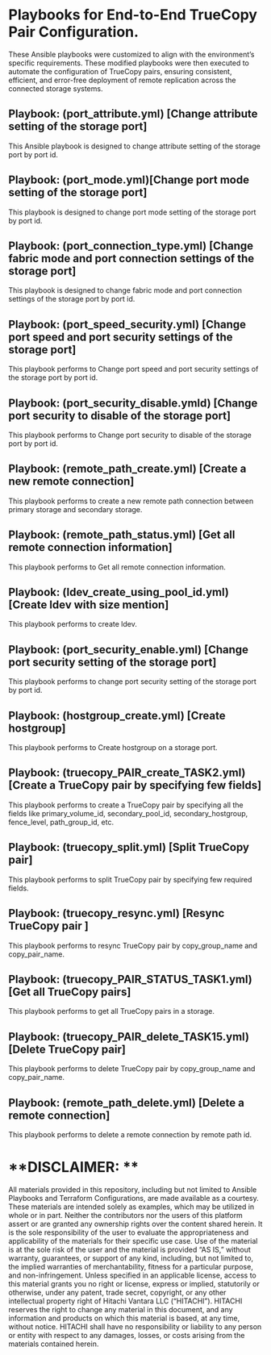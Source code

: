 # Playbooks for End-to-End TrueCopy Pair Configuration.

These Ansible playbooks were customized to align with the environment’s specific requirements. These modified playbooks were then executed to automate the configuration of TrueCopy pairs, ensuring consistent, efficient, and error-free deployment of remote replication across the connected storage systems.

## Playbook: (port_attribute.yml) [Change attribute setting of the storage port]
This Ansible playbook is designed to change attribute setting of the storage port by port id.

## Playbook: (port_mode.yml)[Change port mode setting of the storage port]
This playbook is designed to change port mode setting of the storage port by port id.

## Playbook: (port_connection_type.yml) [Change fabric mode and port connection settings of the storage port]
This playbook is designed to change fabric mode and port connection settings of the storage port by port id.

## Playbook: (port_speed_security.yml) [Change port speed and port security settings of the storage port]
This playbook performs to Change port speed and port security settings of the storage port by port id.

## Playbook: (port_security_disable.ymld) [Change port security to disable of the storage port]
This playbook performs to Change port security to disable of the storage port by port id.

## Playbook: (remote_path_create.yml) [Create a new remote connection]
This playbook performs to create a new remote path connection between primary storage and secondary storage.

## Playbook: (remote_path_status.yml) [Get all remote connection information]
This playbook performs to Get all remote connection information.

## Playbook: (ldev_create_using_pool_id.yml) [Create ldev with size mention]
This playbook performs to create ldev.

## Playbook: (port_security_enable.yml) [Change port security setting of the storage port]
This playbook performs to change port security setting of the storage port by port id.

## Playbook: (hostgroup_create.yml) [Create hostgroup]
This playbook performs to Create hostgroup on a storage port.

## Playbook: (truecopy_PAIR_create_TASK2.yml) [Create a TrueCopy pair by specifying few fields]
This playbook performs to create a TrueCopy pair by specifying all the fields like primary_volume_id, secondary_pool_id, secondary_hostgroup, fence_level, path_group_id, etc.

## Playbook: (truecopy_split.yml) [Split TrueCopy pair]
This playbook performs to split TrueCopy pair by specifying few required fields.

## Playbook: (truecopy_resync.yml) [Resync TrueCopy pair ]
This playbook performs to resync TrueCopy pair by copy_group_name and copy_pair_name.

## Playbook: (truecopy_PAIR_STATUS_TASK1.yml) [Get all TrueCopy pairs]
This playbook performs to get all TrueCopy pairs in a storage.

## Playbook: (truecopy_PAIR_delete_TASK15.yml) [Delete TrueCopy pair]
This playbook performs to delete TrueCopy pair by copy_group_name and copy_pair_name.

## Playbook: (remote_path_delete.yml) [Delete a remote connection]
This playbook performs to delete a remote connection by remote path id.


# **DISCLAIMER: **
All materials provided in this repository, including but not limited to Ansible Playbooks and Terraform Configurations, are made available as a courtesy. These materials are intended solely as examples, which may be utilized in whole or in part. Neither the contributors nor the users of this platform assert or are granted any ownership rights over the content shared herein. It is the sole responsibility of the user to evaluate the appropriateness and applicability of the materials for their specific use case.
Use of the material is at the sole risk of the user and the material is provided “AS IS,” without warranty, guarantees, or support of any kind, including, but not limited to, the implied warranties of merchantability, fitness for a particular purpose, and non-infringement. Unless specified in an applicable license, access to this material grants you no right or license, express or implied, statutorily or otherwise, under any patent, trade secret, copyright, or any other intellectual property right of Hitachi Vantara LLC (“HITACHI”). HITACHI reserves the right to change any material in this document, and any information and products on which this material is based, at any time, without notice. HITACHI shall have no responsibility or liability to any person or entity with respect to any damages, losses, or costs arising from the materials contained herein.
